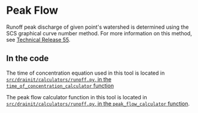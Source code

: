 # Peak Flow

Runoff peak discharge of given point's watershed is determined using the SCS graphical curve number method. For more information on this method, see [Technical Release 55](assets/Urban-Hydrology-for-Small-Watersheds-TR-55.pdf). 

## In the code

The time of concentration equation used in this tool is located in [`src/drainit/calculators/runoff.py`, in the `time_of_concentration_calculator` function](https://github.com/civicmapper/culvert-toolkit/blob/a76c866f438ec49f0acac161e35bc30f1511b416/src/drainit/calculators/runoff.py#L12)

The peak flow calculator function in this tool is located in [`src/drainit/calculators/runoff.py`, in the `peak_flow_calculator` function](https://github.com/civicmapper/culvert-toolkit/blob/a76c866f438ec49f0acac161e35bc30f1511b416/src/drainit/calculators/runoff.py#L203).
